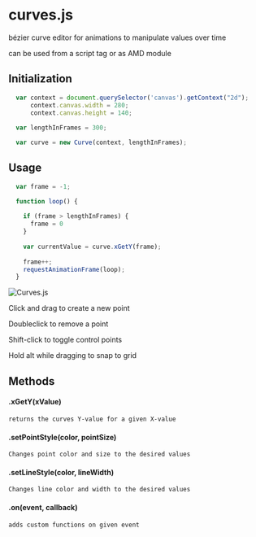 # curves.js
bézier curve editor for animations to manipulate values over time

can be used from a script tag or as AMD module

Initialization
--------------
```js
  var context = document.querySelector('canvas').getContext("2d");
      context.canvas.width = 280;
      context.canvas.height = 140;
      
  var lengthInFrames = 300;

  var curve = new Curve(context, lengthInFrames);
```

Usage
-----
```js
  var frame = -1;

  function loop() {
  
    if (frame > lengthInFrames) {
      frame = 0
    }
    
    var currentValue = curve.xGetY(frame);
    
    frame++;
    requestAnimationFrame(loop);
  }
```

![Curves.js](http://www.tuxpaint.org/gallery/antonis/Some_Music.png)

Click and drag to create a new point

Doubleclick to remove a point

Shift-click to toggle control points

Hold alt while dragging to snap to grid

Methods
-------

#### .xGetY(xValue)

    returns the curves Y-value for a given X-value

#### .setPointStyle(color, pointSize)
    
    Changes point color and size to the desired values
    
#### .setLineStyle(color, lineWidth)

    Changes line color and width to the desired values
    
#### .on(event, callback)

    adds custom functions on given event

  
